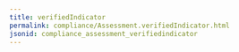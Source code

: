 ```yaml
---
title: verifiedIndicator
permalink: compliance/Assessment.verifiedIndicator.html
jsonid: compliance_assessment_verifiedindicator
---
```

